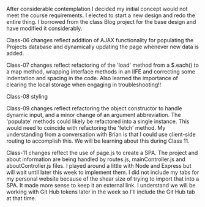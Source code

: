 After considerable contemplation I decided my initial concept would not meet the
course requirements. I elected to start a new design and redo the entire thing.
I borrowed from the class Blog project for the base design and have modified it considerably.

Class-06 changes reflect addition of AJAX functionality for populating the Projects
database and dynamically updating the page whenever new data is added.

Class-07 changes reflect refactoring of the 'load' method from a $.each() to a
map method, wrapping interface methods in an IIFE and correcting some indentation
and spacing in the code. Also learned the importance of clearing the local storage
when engaging in troubleshooting!!

Class-08 styling

Class-09 changes reflect refactoring the object constructor to handle dynamic input, and a minor
change of an argument abbreviation. The 'populate' methods could likely be refactored into a single instance. This would need to coincide with refactoring the 'fetch' method. My understanding
from a conversation with Brian is that I could use client-side routing to accomplish this. We will be learning about this during Class 11.

Class-11 changes reflect the use of page.js to create a SPA. The project and about information are being handled by routes.js, mainController.js and aboutController.js files. I played around a little with Node and Express but will wait until later this week to implement them. I did not include my tabs for my personal website because of the shear size of trying to import that into a SPA. It made more sense to keep it an external link. I understand we will be working with Git Hub tokens later in the week so I'll include the Git Hub tab at that time.
